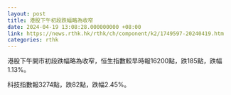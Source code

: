 ```yaml
---
layout: post
title: 港股下午初段跌幅略為收窄
date: 2024-04-19 13:08:28.000000000 +08:00
link: https://news.rthk.hk/rthk/ch/component/k2/1749597-20240419.htm
categories: rthk
---
```


港股下午開市初段跌幅略為收窄，恒生指數較早時報16200點，跌185點，跌幅1.13%。

科技指數報3274點，跌82點，跌幅2.45%。
